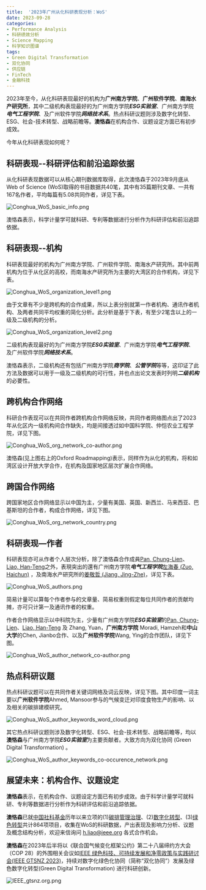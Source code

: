 ```yaml
---
title:  '2023年广州从化科研表现分析：WoS'
date: 2023-09-28
categories:
- Performance Analysis
- 科研绩效分析
- Science Mapping
- 科学知识图谱
tags:
- Green Digital Transformation
- 双化协同
- 供应链
- FinTech
- 金融科技
---
```


2023年至今，从化科研表现最好的机构为**广州南方学院**、**广州软件学院**、**南海水产研究所**，其中二级机构表现最好的为广州南方学院***ESG实验室***、广州南方学院***电气工程学院***、及广州软件学院***网络技术系***。热点科研议题则涉及数字化转型、ESG、社会-技术转型、战略前瞻等。**澳恪森**在机构合作、议题设定方面已有初步成效。

<!--more-->

今年从化科研表现如何呢？

## 科研表现--科研评估和前沿追踪依据 

从化科研表现数据可以从核心期刊数据库取得，此次澳恪森于2023年9月底从Web of Science (WoS)取得的书目数据共40笔，其中有35篇期刊文章、一共有167名作者，平均每篇有5.08共同作者，详见下表。

![Conghua_WoS_basic_info.png](./Conghua_WoS_basic_info.png)

澳恪森表示，科学计量学可就科研、专利等数据进行分析作为科研评估和前沿追踪依据。

## 科研表现--机构                                  

科研表现最好的机构为广州南方学院、广州软件学院、南海水产研究所。其中前两机构为位于从化区的高校，而南海水产研究所为主要的大湾区的合作机构，详见下表。

![Conghua_WoS_organization_level1.png](./Conghua_WoS_organization_level1.png)

由于文章有不少是跨机构的合作成果，所以上表分别就第一作者机构、通讯作者机构、及两者共同平均权重的简化分析。此分析是基于下表，有至少2笔含以上的一级及二级机构的分析。

![Conghua_WoS_organization_level2.png](./Conghua_WoS_organization_level2.png)

二级机构表现最好的为广州南方学院***ESG实验室***、广州南方学院***电气工程学院***、及广州软件学院***网络技术系***。

澳恪森表示，二级机构还有包括广州南方学院***商学院***、***公管学院***等等，这印证了此方法及数据可以用于一级及二级机构的可行性，并也点出论文发表时列明***二级机构***的必要性。

## 跨机构合作网络

科研合作表现可以在共同作者跨机构合作网络反映，共同作者网络图点出了2023年从化区内一级机构间合作缺失，均是间接透过如中国科学院、仲恺农业工程学院，详见下图。

![Conghua_WoS_org_network_co-author.png](./Conghua_WoS_org_network_co-author.png)

澳恪森(见上图右上的Oxford Roadmapping)表示，同样作为从化的机构，将和如湾区设计开放大学合作，在机构及国家地区层次扩展合作网络。

## 跨国合作网络

跨国家地区合作网络显示以中国为主，少量有美国、英国、新西兰、马来西亚、巴基斯坦的合作者，构成合作网络，详见下图。

![Conghua_WoS_org_network_country.png](./Conghua_WoS_org_network_country.png)

## 科研表现—作者

科研表现亦可从作者个人层次分析，除了澳恪森合作成員[Pan, Chung-Lien](https://oxon8.netlify.app/author/%E6%BD%98%E4%BB%B2%E4%BA%B7/)、[Liao, Han-Teng](https://oxon8.netlify.app/author/%E5%BB%96%E6%B1%89%E8%85%BE/)之外，表現突出的還有广州南方学院***电气工程学院***[左海春 (Zuo, Haichun)](https://sece.nfu.edu.cn/szll/szll1/177aa8480fa04fbdb03eb863e2fb8a14.htm) ，及南海水产研究所的[姜敬哲 (Jiang, Jing-Zhe)](https://southchinafish.ac.cn/info/1137/6613.htm)，详见下表。

![Conghua_WoS_authors.png](./Conghua_WoS_authors.png)

简易计量可以算每个作者参与的文章量、简易权重则假定每位共同作者的贡献均摊，亦可只计第一及通讯作者的权重。

作者合作网络显示以中科院为主，少量有广州南方学院***ESG实验室***的[Pan, Chung-Lien](author/%E6%BD%98%E4%BB%B2%E4%BA%B7/)、[Liao, Han-Teng](https://oxon8.netlify.app/author/%E5%BB%96%E6%B1%89%E8%85%BE/) 及 Zhang, Yuan，**广州南方学院** Moradi, Hamzeh和**中山大学**的Chen, Jianbo合作、以及**广州软件学院**Wang, Ying的合作团队，详见下图。

![Conghua_WoS_author_network_co-author.png](./Conghua_WoS_author_network_co-author.png)

## 热点科研议题

热点科研议题可以在共同作者关键词网络及词云反映，详见下图。其中印度一词主要以**广州软件学院**Ahmed, Mansoor参与的气候变迁对印度食物生产的影响、以及相关的碳排建模研究。

![Conghua_WoS_author_keywords_word_cloud.png](./Conghua_WoS_author_keywords_word_cloud.png)

其它热点科研议题则涉及数字化转型、ESG、社会-技术转型、战略前瞻等，均以**澳恪森**与广州南方学院***ESG实验室***为主要贡献者。大致方向为双化协同  (Green Digital Transformation) 。

![Conghua_WoS_author_keywords_co-occurence_network.png](./Conghua_WoS_author_keywords_co-occurence_network.png)


## 展望未来：机构合作、议题设定

**澳恪森**表示，在机构合作、议题设定方面已有初步成效。由于科学计量学可就科研、专利等数据进行分析作为科研评估和前沿追踪依据。

**澳恪森**已就[中国社科基金](http://fz.people.com.cn/skygb/sk/index.php/Index/index)历年以来立项的(1)[碳排管理治理](http://fz.people.com.cn/skygb/sk/index.php/index/seach?pznum=&xmtype=0&xktype=0&xmname=%E7%A2%B3&lxtime=0&xmleader=&zyzw=0&gzdw=&dwtype=0&szdq=0&ssxt=0&cgname=&cgxs=0&cglevel=0&jxdata=0&jxnum=&cbs=&cbdate=0&zz=&hj=)、(2)[数字化转型](http://fz.people.com.cn/skygb/sk/index.php/index/seach?pznum=&xmtype=0&xktype=0&xmname=%E6%95%B0%E5%AD%97%E5%8C%96%E8%BD%AC%E5%9E%8B&lxtime=0&xmleader=&zyzw=0&gzdw=&dwtype=0&szdq=0&ssxt=0&cgname=&cgxs=0&cglevel=0&jxdata=0&jxnum=&cbs=&cbdate=0&zz=&hj=)、(3)[绿色转型](http://fz.people.com.cn/skygb/sk/index.php/index/seach?pznum=&xmtype=0&xktype=0&xmname=%E7%BB%BF%E8%89%B2%E8%BD%AC%E5%9E%8B&lxtime=0&xmleader=&zyzw=0&gzdw=&dwtype=0&szdq=0&ssxt=0&cgname=&cgxs=0&cglevel=0&jxdata=0&jxnum=&cbs=&cbdate=0&zz=&hj=)共计864项项目，收集在WoS的科研数据，产出表现及影响力分析、议题及概念结构分析，欢迎来信询问 h.liao@ieee.org 各式合作机会。

**澳恪森**在2023年后半将以《联合国气候变化框架公约》第二十八届缔约方大会（COP 28）的外围相关会议如[IEEE 绿色科技、可持续发展和净零政策与实践研讨会(IEEE GTSNZ 2023)](https://gtsnz.org/)，持续对数字化绿色化协同（简称“双化协同”）发展及绿色数字化转型(Green Digital Transformation) 进行科研创新。

![IEEE_gtsnz.org.png](./IEEE_gtsnz.org.png)

